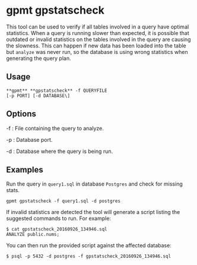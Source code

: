 # gpmt gpstatscheck 

This tool can be used to verify if all tables involved in a query have optimal statistics. When a query is running slower than expected, it is possible that outdated or invalid statistics on the tables involved in the query are causing the slowness. This can happen if new data has been loaded into the table but `analyze` was never run, so the database is using wrong statistics when generating the query plan.

## <a id="usage"></a>Usage 

```
**gpmt** **gpstatscheck** -f QUERYFILE
[-p PORT] [-d DATABASE\] 
```

## <a id="opts"></a>Options 

-f
:   File containing the query to analyze.

-p
:   Database port.

-d
:   Database where the query is being run.

## <a id="exs"></a>Examples 

Run the query in `query1.sql` in database `Postgres` and check for missing stats.

```
gpmt gpstatscheck -f query1.sql -d postgres
```

If invalid statistics are detected the tool will generate a script listing the suggested commands to run. For example:

```
$ cat gpstatscheck_20160926_134946.sql
ANALYZE public.nums;
```

You can then run the provided script against the affected database:

```
$ psql -p 5432 -d postgres -f gpstatscheck_20160926_134946.sql
```

